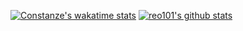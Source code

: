 <!--
**reo101/reo101** is a ✨ _special_ ✨ repository because its `README.md` (this file) appears on your GitHub profile.

Here are some ideas to get you started:

- 🔭 I’m currently working on ...
- 🌱 I’m currently learning ...
- 👯 I’m looking to collaborate on ...
- 🤔 I’m looking for help with ...
- 💬 Ask me about ...
- 📫 How to reach me: ...
- 😄 Pronouns: ...
- ⚡ Fun fact: ...
-->
[![Constanze's wakatime stats](https://github-readme-stats.vercel.app/api/wakatime?username=reo101)](https://wakatime.com/plugins)
[![reo101's github stats](https://github-readme-stats.vercel.app/api?username=reo101&include_all_commits=true&show_icons=true&hide_title=true&hide_border=true)](https://www.github.com/reo101)

